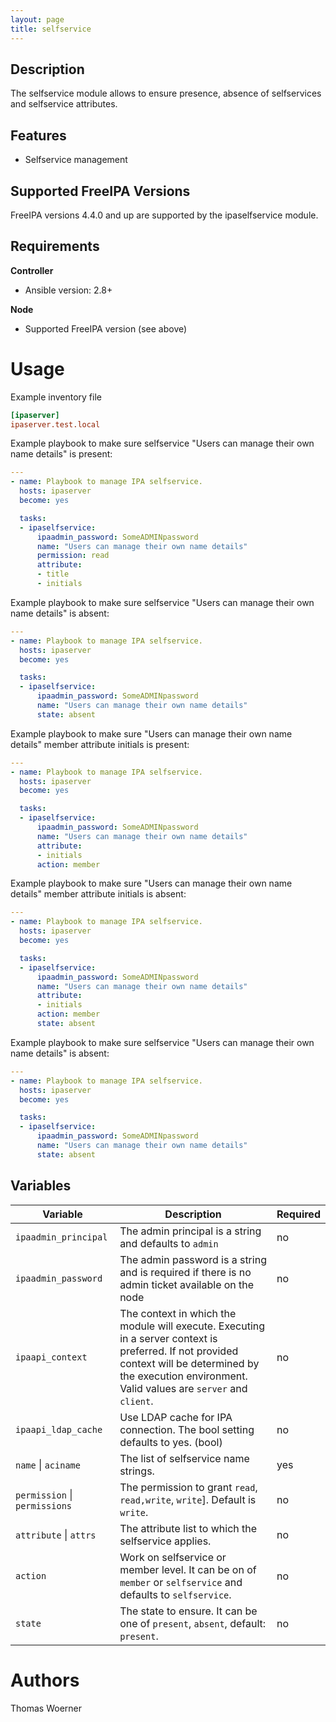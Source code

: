 ```yaml
---
layout: page
title: selfservice
---
```



Description
-----------

The selfservice module allows to ensure presence, absence of selfservices and selfservice attributes.


Features
--------

* Selfservice management


Supported FreeIPA Versions
--------------------------

FreeIPA versions 4.4.0 and up are supported by the ipaselfservice module.


Requirements
------------

**Controller**
* Ansible version: 2.8+

**Node**
* Supported FreeIPA version (see above)


Usage
=====

Example inventory file

```ini
[ipaserver]
ipaserver.test.local
```


Example playbook to make sure selfservice "Users can manage their own name details" is present:

```yaml
---
- name: Playbook to manage IPA selfservice.
  hosts: ipaserver
  become: yes

  tasks:
  - ipaselfservice:
      ipaadmin_password: SomeADMINpassword
      name: "Users can manage their own name details"
      permission: read
      attribute:
      - title
      - initials
```


Example playbook to make sure selfservice "Users can manage their own name details" is absent:

```yaml
---
- name: Playbook to manage IPA selfservice.
  hosts: ipaserver
  become: yes

  tasks:
  - ipaselfservice:
      ipaadmin_password: SomeADMINpassword
      name: "Users can manage their own name details"
      state: absent
```


Example playbook to make sure "Users can manage their own name details" member attribute initials is present:

```yaml
---
- name: Playbook to manage IPA selfservice.
  hosts: ipaserver
  become: yes

  tasks:
  - ipaselfservice:
      ipaadmin_password: SomeADMINpassword
      name: "Users can manage their own name details"
      attribute:
      - initials
      action: member
```


Example playbook to make sure "Users can manage their own name details" member attribute initials is absent:

```yaml
---
- name: Playbook to manage IPA selfservice.
  hosts: ipaserver
  become: yes

  tasks:
  - ipaselfservice:
      ipaadmin_password: SomeADMINpassword
      name: "Users can manage their own name details"
      attribute:
      - initials
      action: member
      state: absent
```


Example playbook to make sure selfservice "Users can manage their own name details" is absent:

```yaml
---
- name: Playbook to manage IPA selfservice.
  hosts: ipaserver
  become: yes

  tasks:
  - ipaselfservice:
      ipaadmin_password: SomeADMINpassword
      name: "Users can manage their own name details"
      state: absent
```


Variables
---------

Variable | Description | Required
-------- | ----------- | --------
`ipaadmin_principal` | The admin principal is a string and defaults to `admin` | no
`ipaadmin_password` | The admin password is a string and is required if there is no admin ticket available on the node | no
`ipaapi_context` | The context in which the module will execute. Executing in a server context is preferred. If not provided context will be determined by the execution environment. Valid values are `server` and `client`. | no
`ipaapi_ldap_cache` | Use LDAP cache for IPA connection. The bool setting defaults to yes. (bool) | no
`name` \| `aciname` | The list of selfservice name strings. | yes
`permission` \| `permissions` |  The permission to grant `read`, `read,write`, `write`]. Default is `write`. | no
`attribute` \| `attrs` | The attribute list to which the selfservice applies. | no
`action` | Work on selfservice or member level. It can be on of `member` or `selfservice` and defaults to `selfservice`. | no
`state` | The state to ensure. It can be one of `present`, `absent`, default: `present`. | no


Authors
=======

Thomas Woerner
